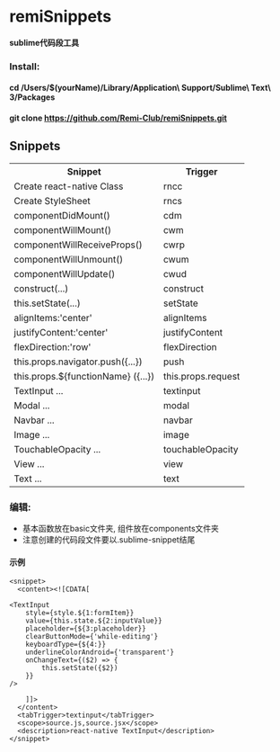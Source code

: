 # remiSnippets

**sublime代码段工具**

### Install:
#### cd /Users/$(yourName)/Library/Application\ Support/Sublime\ Text\ 3/Packages
#### git clone https://github.com/Remi-Club/remiSnippets.git

## Snippets

<table>
    <tr>
        <th>Snippet</th>
        <th>Trigger</th>
    </tr>
    <tr>
        <td>Create react-native Class</td>
        <td>rncc</td>
    </tr>
    <tr>
        <td>Create StyleSheet</td>
        <td>rncs</td>
    </tr>
    <tr>
        <td>componentDidMount()</td>
        <td>cdm</td>
    </tr>
    <tr>
        <td>componentWillMount()</td>
        <td>cwm</td>
    </tr>
        <td>componentWillReceiveProps()</td>
        <td>cwrp</td>
    </tr>
    <tr>
        <td>componentWillUnmount()</td>
        <td>cwum</td>
    </tr>
    <tr>
        <td>componentWillUpdate()</td>
        <td>cwud</td>
    </tr>
    <tr>
        <td>construct(...)</td>
        <td>construct</td>
    </tr>
        <td>this.setState(...)</td>
        <td>setState</td>
    </tr>
    </tr>
        <td>alignItems:'center'</td>
        <td>alignItems</td>
    </tr>
    </tr>
        <td>justifyContent:'center'</td>
        <td>justifyContent</td>
    </tr>
    </tr>
        <td>flexDirection:'row'</td>
        <td>flexDirection</td>
    </tr>
    </tr>
        <td>this.props.navigator.push({...})</td>
        <td>push</td>
    </tr>
    </tr>
        <td>this.props.${functionName} ({...})</td>
        <td>this.props.request</td>
    </tr>
    </tr>
        <td>TextInput ...</td>
        <td>textinput</td>
    </tr>
    </tr>
        <td>Modal ...</td>
        <td>modal</td>
    </tr>
    </tr>
        <td>Navbar ...</td>
        <td>navbar</td>
    </tr>
    </tr>
        <td>Image ...</td>
        <td>image</td>
    </tr>
    </tr>
        <td>TouchableOpacity ...</td>
        <td>touchableOpacity</td>
    </tr>
    </tr>
        <td>View ...</td>
        <td>view</td>
    </tr>
    </tr>
        <td>Text ...</td>
        <td>text</td>
    </tr>
</table>


### 编辑:

- 基本函数放在basic文件夹, 组件放在components文件夹
- 注意创建的代码段文件要以.sublime-snippet结尾


#### 示例

```
<snippet>
  <content><![CDATA[

<TextInput
    style={style.${1:formItem}}
    value={this.state.${2:inputValue}}
    placeholder={${3:placeholder}}
    clearButtonMode={'while-editing'}
    keyboardType={${4:}}
    underlineColorAndroid={'transparent'}
    onChangeText={($2) => {
        this.setState({$2})
    }}
/>

    ]]>
  </content>
  <tabTrigger>textinput</tabTrigger>
  <scope>source.js,source.jsx</scope>
  <description>react-native TextInput</description>
</snippet>

```



